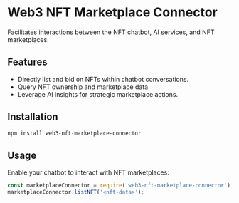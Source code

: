 # Web3 NFT Marketplace Connector

Facilitates interactions between the NFT chatbot, AI services, and NFT marketplaces.

## Features

- Directly list and bid on NFTs within chatbot conversations.
- Query NFT ownership and marketplace data.
- Leverage AI insights for strategic marketplace actions.

## Installation

```bash
npm install web3-nft-marketplace-connector

```

## Usage

Enable your chatbot to interact with NFT marketplaces:


```javascript
const marketplaceConnector = require('web3-nft-marketplace-connector');
marketplaceConnector.listNFT('<nft-data>');

